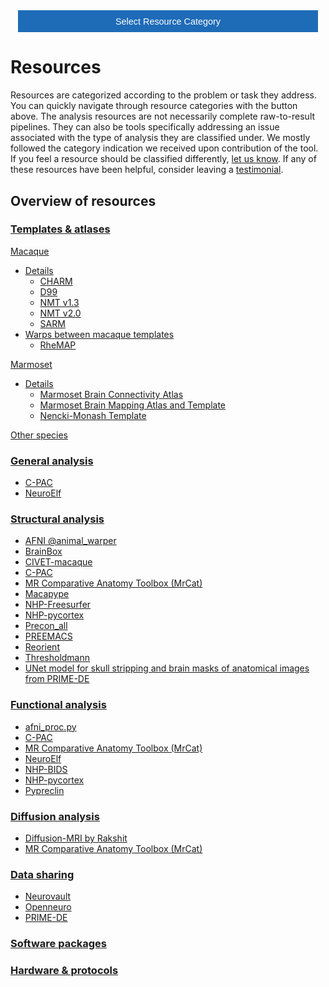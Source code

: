 <!-- This piece of code configures a dropdown button for resource categories. It should be present on every page where you want the button -->
<head><meta name="viewport" content="width=device-width, initial-scale=1"><style>
.dropbtn {background-color: #1e6bb8; color: white; padding: 16px; font-size: 1rem; border: none; cursor: pointer; width: 30rem}
.dropbtn:hover, .dropbtn:focus {background-color: #2980B9;}
.dropdown {position: relative; display: inline-block;}
.dropdown-content {display: none; position: absolute; background-color: #f1f1f1; min-width: 100%; overflow: auto; box-shadow: 0px 8px 16px 0px rgba(0,0,0,0.2); z-index: 1; text-align: center; font-size: 1rem;}
.dropdown-content a { color: black; padding: 12px 16px; text-decoration: none; display: block;}
.dropdown a:hover {background-color: #ddd;}
.show {display: block;}
.dropbtn + .dropbtn { margin-left: auto; }
@media screen and (min-width: 64em) { .dropbtn { max-width: 64rem; width: 40rem; padding: 0.75rem 1rem; } }
@media screen and (min-width: 42em) and (max-width: 64em) { .dropbtn { width: 30rem; padding: 0.6rem 0.9rem; font-size: 0.9rem; } }
@media screen and (max-width: 42em) { .dropbtn { display: block; width: 20rem; padding: 0.75rem; font-size: 0.9rem; }
.dropbtn + .dropbtn { margin-top: 1rem; margin-left: 0; } }
</style></head>
<!------------------------------------------------------------------------>

<!-- This is the actual button -->
<center><div class="dropdown">
  <button onclick="myFunction()" class="dropbtn">Select Resource Category</button>
  <div id="myDropdown" class="dropdown-content">
    <a href="templates_and_atlases">Templates & atlases</a>
    <a href="pipelines_general">General analysis</a>
    <a href="pipelines_structural">Structural analysis</a>
    <a href="pipelines_fmri">Functional analysis</a>
    <a href="pipelines_diffusion">Diffusion analysis</a>
    <a href="data_sharing">Data sharing</a>
    <a href="software_packages">Software packages</a>
    <a href="hardware">Hardware & protocols</a>
  </div>
</div></center>

<!-- This script handles the button dynamics -->
<script>
function myFunction() {document.getElementById("myDropdown").classList.toggle("show");}
window.onclick = function(event) {
  if (!event.target.matches('.dropbtn')) { var dropdowns = document.getElementsByClassName("dropdown-content"); var i;
    for (i = 0; i < dropdowns.length; i++) {var openDropdown = dropdowns[i]; if (openDropdown.classList.contains('show')) {openDropdown.classList.remove('show'); } } }
} 
</script>



<!-- Start normal content here -->
# Resources      

Resources are categorized according to the problem or task they address. You can quickly navigate through resource categories with the button above. The analysis resources are not necessarily complete raw-to-result pipelines. They can also be tools specifically addressing an issue associated with the type of analysis they are classified under. We mostly followed the category indication we received upon contribution of the tool. If you feel a resource should be classified differently, [let us know](https://github.com/PRIME-RE/prime-re.github.io/issues/new?assignees=&labels=Contact&template=contact.md&title=[Contact]:%C2%A0%3Ctopic%3E). If any of these resources have been helpful, consider leaving a [testimonial](testimonials.md).

## Overview of resources          
### **[Templates & atlases](templates_and_atlases.md)**
[Macaque](templates_and_atlases.md#macaque_atlases)
- [Details](templates_and_atlases_macaque.md)      
  - [CHARM](templates_and_atlases_macaque.md#CHARM)         
  - [D99](templates_and_atlases_macaque.md#D99)     
  - [NMT v1.3](templates_and_atlases_macaque.md#NMTv1.3)       
  - [NMT v2.0](templates_and_atlases_macaque.md#NMTv2.0)       
  - [SARM](templates_and_atlases_macaque.md#SARM)         
- [Warps between macaque templates](templates_and_atlases.md#macaque_warps)     
  - [RheMAP](templates_and_atlases/rhemap.md)    
  
[Marmoset](templates_and_atlases.md#marmoset_atlases)       
- [Details](templates_and_atlases_marmoset.md)    
  - [Marmoset Brain Connectivity Atlas](templates_and_atlases_marmoset.md#marmoset-brain-connectivity-atlas)        
  - [Marmoset Brain Mapping Atlas and Template](templates_and_atlases_marmoset.md#marmoset-brain-mapping-atlas-and-template)        
  - [Nencki-Monash Template](templates_and_atlases_marmoset.md#nencki-monash-template)

[Other species](templates_and_atlases.md#other_atlases)    


### **[General analysis](pipelines_general.md)**  
- [C-PAC](pipelines_general.md#c-pac-the-configurable-pipeline-for-the-analysis-of-connectomes) 
- [NeuroElf](pipelines_general.md#neuroelf)   

### **[Structural analysis](pipelines_structural.md)**            
- [AFNI @animal_warper](pipelines_structural.md#afni-animal_warper)   
- [BrainBox](pipelines_structural.md#brainbox)    
- [CIVET-macaque](pipelines_structural.md#civet-macaque)     
- [C-PAC](pipelines_structural.md#c-pac-the-configurable-pipeline-for-the-analysis-of-connectomes) 
- [MR Comparative Anatomy Toolbox (MrCat)](pipelines_structural.md#mr-comparative-anatomy-toolbox-mrcat)
- [Macapype](pipelines_structural.md#macapype)    
- [NHP-Freesurfer](pipelines_structural.md#nhp-freesurfer)     
- [NHP-pycortex](pipelines_structural.md#nhp-pycortex)  
- [Precon_all](pipelines_structural.md#precon_all)
- [PREEMACS](pipelines_structural.md#preemacs)
- [Reorient](pipelines_structural.md#reorient)
- [Thresholdmann](pipelines_structural.md#thresholdmann)     
- [UNet model for skull stripping and brain masks of anatomical images from PRIME-DE](pipelines_structural.md#unet-model-for-skull-stripping-and-brain-masks-of-anatomical-images-from-prime-de)     

### **[Functional analysis](pipelines_fmri.md)**
- [afni_proc.py](pipelines_fmri.md#afni_procpy)   
- [C-PAC](pipelines_fmri.md#c-pac-the-configurable-pipeline-for-the-analysis-of-connectomes) 
- [MR Comparative Anatomy Toolbox (MrCat)](pipelines_fmri.md#mr-comparative-anatomy-toolbox-mrcat)
- [NeuroElf](pipelines_general.md#neuroelf)     
- [NHP-BIDS](pipelines_fmri.md#nhp-bids)
- [NHP-pycortex](pipelines_fmri.md#nhp-pycortex)
- [Pypreclin](pipelines_fmri.md#pypreclin)     

### **[Diffusion analysis](pipelines_diffusion.md)**
- [Diffusion-MRI by Rakshit](pipelines_diffusion.md#diffusion-mri-by-rakshit) 
- [MR Comparative Anatomy Toolbox (MrCat)](pipelines_diffusion.md#mr-comparative-anatomy-toolbox-mrcat)


### **[Data sharing](data_sharing.md)**       
- [Neurovault](data_sharing.md#neurovault) 
- [Openneuro](data_sharing.md#openneuro)     
- [PRIME-DE](data_sharing.md#prime-de)       


### **[Software packages](software_packages.md)**


### **[Hardware & protocols](hardware.md)**
